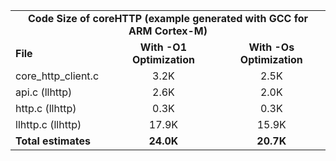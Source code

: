 <table>
    <tr>
        <td colspan="3"><center><b>Code Size of coreHTTP (example generated with GCC for ARM Cortex-M)</b></center></td>
    </tr>
    <tr>
        <td><b>File</b></td>
        <td><b><center>With -O1 Optimization</center></b></td>
        <td><b><center>With -Os Optimization</center></b></td>
    </tr>
    <tr>
        <td>core_http_client.c</td>
        <td><center>3.2K</center></td>
        <td><center>2.5K</center></td>
    </tr>
    <tr>
        <td>api.c (llhttp)</td>
        <td><center>2.6K</center></td>
        <td><center>2.0K</center></td>
    </tr>
    <tr>
        <td>http.c (llhttp)</td>
        <td><center>0.3K</center></td>
        <td><center>0.3K</center></td>
    </tr>
    <tr>
        <td>llhttp.c (llhttp)</td>
        <td><center>17.9K</center></td>
        <td><center>15.9K</center></td>
    </tr>
    <tr>
        <td><b>Total estimates</b></td>
        <td><b><center>24.0K</center></b></td>
        <td><b><center>20.7K</center></b></td>
    </tr>
</table>
